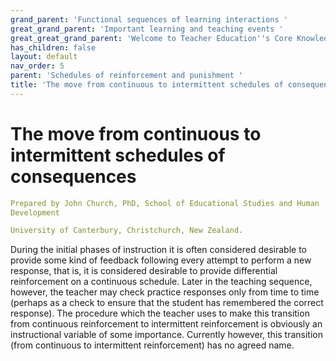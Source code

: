 ```yaml
---
grand_parent: 'Functional sequences of learning interactions '
great_grand_parent: 'Important learning and teaching events '
great_great_grand_parent: 'Welcome to Teacher Education''s Core Knowledge and Skills.'
has_children: false
layout: default
nav_order: 5
parent: 'Schedules of reinforcement and punishment '
title: 'The move from continuous to intermittent schedules of consequences '
---
```

# The move from continuous to intermittent schedules of consequences


```yaml
Prepared by John Church, PhD, School of Educational Studies and Human
Development

University of Canterbury, Christchurch, New Zealand.
```


During the initial phases of instruction it is often considered
desirable to provide some kind of feedback following every attempt to
perform a new response, that is, it is considered desirable to provide
differential reinforcement on a continuous schedule. Later in the
teaching sequence, however, the teacher may check practice responses
only from time to time (perhaps as a check to ensure that the student
has remembered the correct response). The procedure which the teacher
uses to make this transition from continuous reinforcement to
intermittent reinforcement is obviously an instructional variable of
some importance. Currently however, this transition (from continuous to
intermittent reinforcement) has no agreed name.
